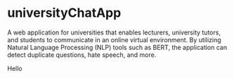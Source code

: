 # universityChatApp
A web application for universities that enables lecturers, university tutors, and students to communicate in an online virtual environment. By utilizing Natural Language Processing (NLP) tools such as BERT, the application can detect duplicate questions, hate speech, and more.

Hello